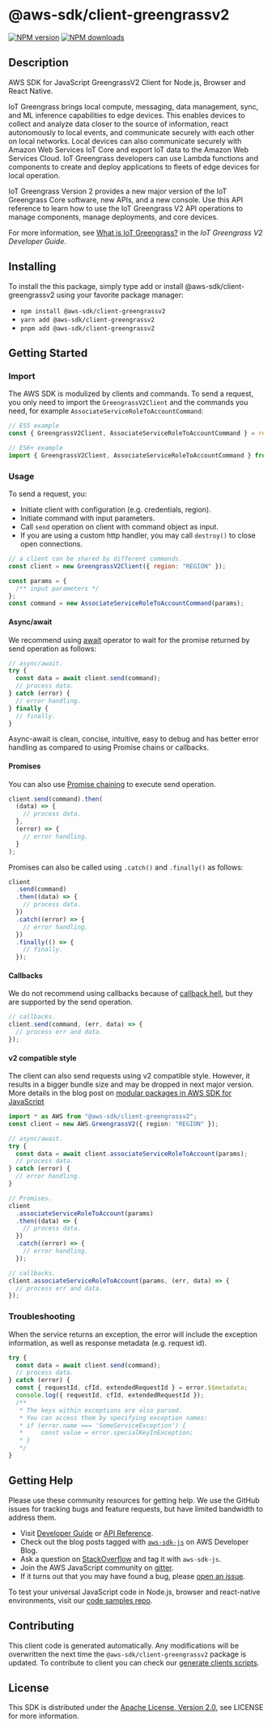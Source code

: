 <!-- generated file, do not edit directly -->

# @aws-sdk/client-greengrassv2

[![NPM version](https://img.shields.io/npm/v/@aws-sdk/client-greengrassv2/latest.svg)](https://www.npmjs.com/package/@aws-sdk/client-greengrassv2)
[![NPM downloads](https://img.shields.io/npm/dm/@aws-sdk/client-greengrassv2.svg)](https://www.npmjs.com/package/@aws-sdk/client-greengrassv2)

## Description

AWS SDK for JavaScript GreengrassV2 Client for Node.js, Browser and React Native.

<p>IoT Greengrass brings local compute, messaging, data management, sync, and ML inference capabilities
to edge devices. This enables devices to collect and analyze data closer to the source of
information, react autonomously to local events, and communicate securely with each other on
local networks. Local devices can also communicate securely with Amazon Web Services IoT Core and export IoT data
to the Amazon Web Services Cloud. IoT Greengrass developers can use Lambda functions and components to create and
deploy applications to fleets of edge devices for local operation.</p>
<p>IoT Greengrass Version 2 provides a new major version of the IoT Greengrass Core software, new APIs, and a new console.
Use this API reference to learn how to use the IoT Greengrass V2 API operations to manage components,
manage deployments, and core devices.</p>
<p>For more information, see <a href="https://docs.aws.amazon.com/greengrass/v2/developerguide/what-is-iot-greengrass.html">What is IoT Greengrass?</a> in
the <i>IoT Greengrass V2 Developer Guide</i>.</p>

## Installing

To install the this package, simply type add or install @aws-sdk/client-greengrassv2
using your favorite package manager:

- `npm install @aws-sdk/client-greengrassv2`
- `yarn add @aws-sdk/client-greengrassv2`
- `pnpm add @aws-sdk/client-greengrassv2`

## Getting Started

### Import

The AWS SDK is modulized by clients and commands.
To send a request, you only need to import the `GreengrassV2Client` and
the commands you need, for example `AssociateServiceRoleToAccountCommand`:

```js
// ES5 example
const { GreengrassV2Client, AssociateServiceRoleToAccountCommand } = require("@aws-sdk/client-greengrassv2");
```

```ts
// ES6+ example
import { GreengrassV2Client, AssociateServiceRoleToAccountCommand } from "@aws-sdk/client-greengrassv2";
```

### Usage

To send a request, you:

- Initiate client with configuration (e.g. credentials, region).
- Initiate command with input parameters.
- Call `send` operation on client with command object as input.
- If you are using a custom http handler, you may call `destroy()` to close open connections.

```js
// a client can be shared by different commands.
const client = new GreengrassV2Client({ region: "REGION" });

const params = {
  /** input parameters */
};
const command = new AssociateServiceRoleToAccountCommand(params);
```

#### Async/await

We recommend using [await](https://developer.mozilla.org/en-US/docs/Web/JavaScript/Reference/Operators/await)
operator to wait for the promise returned by send operation as follows:

```js
// async/await.
try {
  const data = await client.send(command);
  // process data.
} catch (error) {
  // error handling.
} finally {
  // finally.
}
```

Async-await is clean, concise, intuitive, easy to debug and has better error handling
as compared to using Promise chains or callbacks.

#### Promises

You can also use [Promise chaining](https://developer.mozilla.org/en-US/docs/Web/JavaScript/Guide/Using_promises#chaining)
to execute send operation.

```js
client.send(command).then(
  (data) => {
    // process data.
  },
  (error) => {
    // error handling.
  }
);
```

Promises can also be called using `.catch()` and `.finally()` as follows:

```js
client
  .send(command)
  .then((data) => {
    // process data.
  })
  .catch((error) => {
    // error handling.
  })
  .finally(() => {
    // finally.
  });
```

#### Callbacks

We do not recommend using callbacks because of [callback hell](http://callbackhell.com/),
but they are supported by the send operation.

```js
// callbacks.
client.send(command, (err, data) => {
  // process err and data.
});
```

#### v2 compatible style

The client can also send requests using v2 compatible style.
However, it results in a bigger bundle size and may be dropped in next major version. More details in the blog post
on [modular packages in AWS SDK for JavaScript](https://aws.amazon.com/blogs/developer/modular-packages-in-aws-sdk-for-javascript/)

```ts
import * as AWS from "@aws-sdk/client-greengrassv2";
const client = new AWS.GreengrassV2({ region: "REGION" });

// async/await.
try {
  const data = await client.associateServiceRoleToAccount(params);
  // process data.
} catch (error) {
  // error handling.
}

// Promises.
client
  .associateServiceRoleToAccount(params)
  .then((data) => {
    // process data.
  })
  .catch((error) => {
    // error handling.
  });

// callbacks.
client.associateServiceRoleToAccount(params, (err, data) => {
  // process err and data.
});
```

### Troubleshooting

When the service returns an exception, the error will include the exception information,
as well as response metadata (e.g. request id).

```js
try {
  const data = await client.send(command);
  // process data.
} catch (error) {
  const { requestId, cfId, extendedRequestId } = error.$$metadata;
  console.log({ requestId, cfId, extendedRequestId });
  /**
   * The keys within exceptions are also parsed.
   * You can access them by specifying exception names:
   * if (error.name === 'SomeServiceException') {
   *     const value = error.specialKeyInException;
   * }
   */
}
```

## Getting Help

Please use these community resources for getting help.
We use the GitHub issues for tracking bugs and feature requests, but have limited bandwidth to address them.

- Visit [Developer Guide](https://docs.aws.amazon.com/sdk-for-javascript/v3/developer-guide/welcome.html)
  or [API Reference](https://docs.aws.amazon.com/AWSJavaScriptSDK/v3/latest/index.html).
- Check out the blog posts tagged with [`aws-sdk-js`](https://aws.amazon.com/blogs/developer/tag/aws-sdk-js/)
  on AWS Developer Blog.
- Ask a question on [StackOverflow](https://stackoverflow.com/questions/tagged/aws-sdk-js) and tag it with `aws-sdk-js`.
- Join the AWS JavaScript community on [gitter](https://gitter.im/aws/aws-sdk-js-v3).
- If it turns out that you may have found a bug, please [open an issue](https://github.com/aws/aws-sdk-js-v3/issues/new/choose).

To test your universal JavaScript code in Node.js, browser and react-native environments,
visit our [code samples repo](https://github.com/aws-samples/aws-sdk-js-tests).

## Contributing

This client code is generated automatically. Any modifications will be overwritten the next time the `@aws-sdk/client-greengrassv2` package is updated.
To contribute to client you can check our [generate clients scripts](https://github.com/aws/aws-sdk-js-v3/tree/main/scripts/generate-clients).

## License

This SDK is distributed under the
[Apache License, Version 2.0](http://www.apache.org/licenses/LICENSE-2.0),
see LICENSE for more information.
